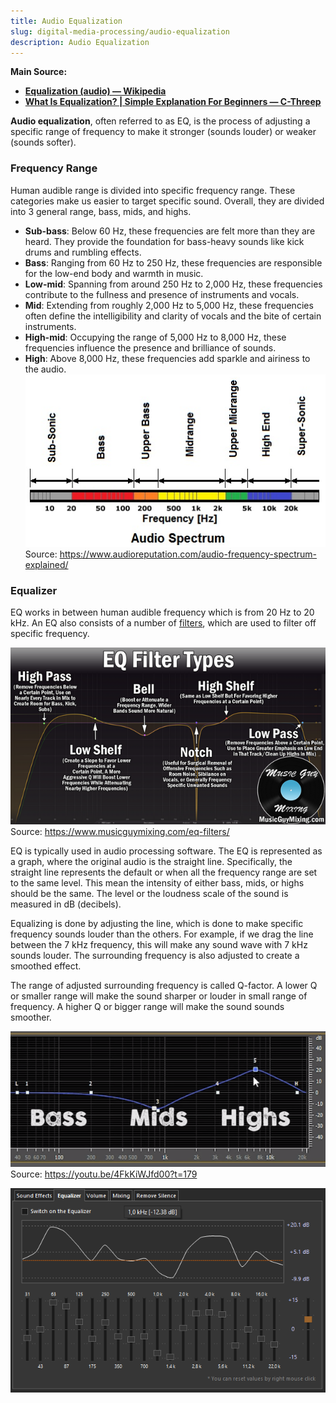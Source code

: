 ```yaml
---
title: Audio Equalization
slug: digital-media-processing/audio-equalization
description: Audio Equalization
---
```


**Main Source:**

- **[Equalization (audio) — Wikipedia](/cs-notes/<https://en.wikipedia.org/wiki/Equalization_(audio)>)**
- **[What Is Equalization? | Simple Explanation For Beginners — C-Threep](https://youtu.be/4FkKiWJfd00)**

**Audio equalization**, often referred to as EQ, is the process of adjusting a specific range of frequency to make it stronger (sounds louder) or weaker (sounds softer).

### Frequency Range

Human audible range is divided into specific frequency range. These categories make us easier to target specific sound. Overall, they are divided into 3 general range, bass, mids, and highs.

- **Sub-bass**: Below 60 Hz, these frequencies are felt more than they are heard. They provide the foundation for bass-heavy sounds like kick drums and rumbling effects.
- **Bass**: Ranging from 60 Hz to 250 Hz, these frequencies are responsible for the low-end body and warmth in music.
- **Low-mid**: Spanning from around 250 Hz to 2,000 Hz, these frequencies contribute to the fullness and presence of instruments and vocals.
- **Mid**: Extending from roughly 2,000 Hz to 5,000 Hz, these frequencies often define the intelligibility and clarity of vocals and the bite of certain instruments.
- **High-mid**: Occupying the range of 5,000 Hz to 8,000 Hz, these frequencies influence the presence and brilliance of sounds.
- **High**: Above 8,000 Hz, these frequencies add sparkle and airiness to the audio.
  ![Audio spectrum of frequency bands](./frequency-bands.png)  
   Source: https://www.audioreputation.com/audio-frequency-spectrum-explained/

### Equalizer

EQ works in between human audible frequency which is from 20 Hz to 20 kHz. An EQ also consists of a number of [filters](/cs-notes/digital-signal-processing/filtering), which are used to filter off specific frequency.

![Example of EQ Filter](./eq-filters.png)  
Source: https://www.musicguymixing.com/eq-filters/

EQ is typically used in audio processing software. The EQ is represented as a graph, where the original audio is the straight line. Specifically, the straight line represents the default or when all the frequency range are set to the same level. This mean the intensity of either bass, mids, or highs should be the same. The level or the loudness scale of the sound is measured in dB (decibels).

Equalizing is done by adjusting the line, which is done to make specific frequency sounds louder than the others. For example, if we drag the line between the 7 kHz frequency, this will make any sound wave with 7 kHz sounds louder. The surrounding frequency is also adjusted to create a smoothed effect.

The range of adjusted surrounding frequency is called Q-factor. A lower Q or smaller range will make the sound sharper or louder in small range of frequency. A higher Q or bigger range will make the sound sounds smoother.

![Adjusting the equalizer](./adjusting-equalizer.png)  
Source: https://youtu.be/4FkKiWJfd00?t=179

![An audio player software that has equalizer](./equalization-example.png)
